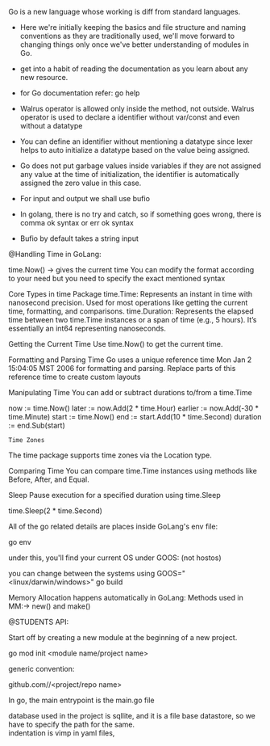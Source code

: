 Go is a new language whose working is diff from standard languages.

+ Here we're initially keeping the basics and file structure and naming conventions as they are traditionally used, we'll move forward to changing things only once we've better understanding of modules in Go.

+ get into a habit of reading the documentation as you learn about any new resource.

+ for Go documentation refer: go help <command for which documentation is required>

+ Walrus operator is allowed only inside the method, not outside. Walrus operator is used to declare a identifier without var/const and even without a datatype

+ You can define an identifier without mentioning a datatype since lexer helps to auto initialize a datatype based on the value being assigned.

+ Go does not put garbage values inside variables if they are not assigned any value at the time of initialization, the identifier is automatically assigned the zero value in this case.

+ For input and output we shall use bufio 

+ In golang, there is no try and catch, so if something goes wrong, there is comma ok syntax or err ok syntax

 + Bufio by default takes a string input

@Handling Time in GoLang:

time.Now() -> gives the current time
You can modify the format according to your need but you need to specify the exact mentioned syntax

Core Types in time Package
time.Time:
Represents an instant in time with nanosecond precision.
Used for most operations like getting the current time, formatting, and comparisons.
time.Duration:
Represents the elapsed time between two time.Time instances or a span of time (e.g., 5 hours).
It’s essentially an int64 representing nanoseconds.


Getting the Current Time
Use time.Now() to get the current time.

Formatting and Parsing Time
Go uses a unique reference time Mon Jan 2 15:04:05 MST 2006 for formatting and parsing. Replace parts of this reference time to create custom layouts

Manipulating Time
You can add or subtract durations to/from a time.Time

now := time.Now()
later := now.Add(2 * time.Hour)
earlier := now.Add(-30 * time.Minute)
start := time.Now()
    end := start.Add(10 * time.Second)
    duration := end.Sub(start)

    Time Zones
The time package supports time zones via the Location type.

Comparing Time
You can compare time.Time instances using methods like Before, After, and Equal.

Sleep
Pause execution for a specified duration using time.Sleep

time.Sleep(2 * time.Second)

All of the go related details are places inside GoLang's env file:

go env

under this, you'll find your current OS under GOOS: (not hostos)

you can change between the systems using 
GOOS="<linux/darwin/windows>" go build

Memory Allocation happens automatically in GoLang:
Methods used in MM:-> new() and make()


@STUDENTS API:

Start off by creating a new module at the beginning of a new project.

go mod init <module name/project name>

generic convention:

github.com/<username>/<project/repo name>

In go, the main entrypoint is the main.go file

database used in the project is sqllite, and it is a file base datastore, so we have to specify the path for the same.  
indentation is vimp in yaml files,




